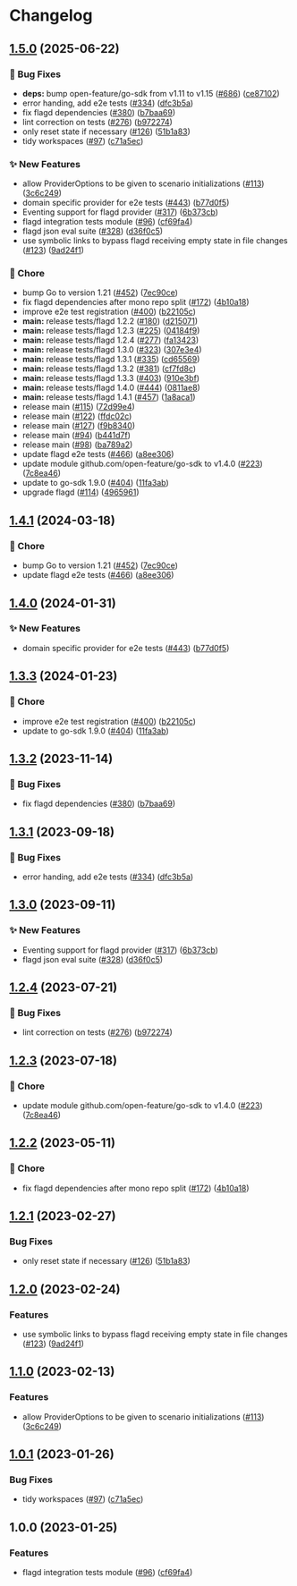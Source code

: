 # Changelog

## [1.5.0](https://github.com/gdegiorgio/go-sdk-contrib/compare/tests/flagd-v1.4.1...tests/flagd/v1.5.0) (2025-06-22)


### 🐛 Bug Fixes

* **deps:** bump open-feature/go-sdk from v1.11 to v1.15 ([#686](https://github.com/gdegiorgio/go-sdk-contrib/issues/686)) ([ce87102](https://github.com/gdegiorgio/go-sdk-contrib/commit/ce871021d0c45d3c992bb00b33c8b7a8e337e9a3))
* error handing, add e2e tests ([#334](https://github.com/gdegiorgio/go-sdk-contrib/issues/334)) ([dfc3b5a](https://github.com/gdegiorgio/go-sdk-contrib/commit/dfc3b5a73e6708aa852a2f2651468de96a754694))
* fix flagd dependencies ([#380](https://github.com/gdegiorgio/go-sdk-contrib/issues/380)) ([b7baa69](https://github.com/gdegiorgio/go-sdk-contrib/commit/b7baa6990e05f46637917d83b07dbe0f741d0036))
* lint correction on tests ([#276](https://github.com/gdegiorgio/go-sdk-contrib/issues/276)) ([b972274](https://github.com/gdegiorgio/go-sdk-contrib/commit/b972274655638dd09c90b5974a9f8aca0b04ca13))
* only reset state if necessary ([#126](https://github.com/gdegiorgio/go-sdk-contrib/issues/126)) ([51b1a83](https://github.com/gdegiorgio/go-sdk-contrib/commit/51b1a83a93311c4b377574176f3f3ed04a7eabb1))
* tidy workspaces ([#97](https://github.com/gdegiorgio/go-sdk-contrib/issues/97)) ([c71a5ec](https://github.com/gdegiorgio/go-sdk-contrib/commit/c71a5ec7686ec0572bb47f17dbca7e0ec48252d7))


### ✨ New Features

* allow ProviderOptions to be given to scenario initializations ([#113](https://github.com/gdegiorgio/go-sdk-contrib/issues/113)) ([3c6c249](https://github.com/gdegiorgio/go-sdk-contrib/commit/3c6c249f412c2fb1a841b36007bfd9f57a082eb4))
* domain specific provider for e2e tests ([#443](https://github.com/gdegiorgio/go-sdk-contrib/issues/443)) ([b77d0f5](https://github.com/gdegiorgio/go-sdk-contrib/commit/b77d0f533cbb93a4f4056c392cd8f4a6b47501c0))
* Eventing support for flagd provider ([#317](https://github.com/gdegiorgio/go-sdk-contrib/issues/317)) ([6b373cb](https://github.com/gdegiorgio/go-sdk-contrib/commit/6b373cb393729c6f1f2a31b334cf06fac65dd369))
* flagd integration tests module ([#96](https://github.com/gdegiorgio/go-sdk-contrib/issues/96)) ([cf69fa4](https://github.com/gdegiorgio/go-sdk-contrib/commit/cf69fa4c2214caae34bb9592388b6918e09e451f))
* flagd json eval suite ([#328](https://github.com/gdegiorgio/go-sdk-contrib/issues/328)) ([d36f0c5](https://github.com/gdegiorgio/go-sdk-contrib/commit/d36f0c50a003a7583bcfdd078219cd46fe7bd77d))
* use symbolic links to bypass flagd receiving empty state in file changes ([#123](https://github.com/gdegiorgio/go-sdk-contrib/issues/123)) ([9ad24f1](https://github.com/gdegiorgio/go-sdk-contrib/commit/9ad24f10028173ebcbdde161a5aa9c8c8f71a9ed))


### 🧹 Chore

* bump Go to version 1.21 ([#452](https://github.com/gdegiorgio/go-sdk-contrib/issues/452)) ([7ec90ce](https://github.com/gdegiorgio/go-sdk-contrib/commit/7ec90ce4f9b06670187561afd9e342eed4228be1))
* fix flagd dependencies after mono repo split ([#172](https://github.com/gdegiorgio/go-sdk-contrib/issues/172)) ([4b10a18](https://github.com/gdegiorgio/go-sdk-contrib/commit/4b10a1833bad5b7f91c6fe2a4c4c2395e14657e4))
* improve e2e test registration ([#400](https://github.com/gdegiorgio/go-sdk-contrib/issues/400)) ([b22105c](https://github.com/gdegiorgio/go-sdk-contrib/commit/b22105c392e24ce592020a5f1f652547bb5a89e0))
* **main:** release tests/flagd 1.2.2 ([#180](https://github.com/gdegiorgio/go-sdk-contrib/issues/180)) ([d215071](https://github.com/gdegiorgio/go-sdk-contrib/commit/d215071b1d1714f6fed31bd7163228293bc778a3))
* **main:** release tests/flagd 1.2.3 ([#225](https://github.com/gdegiorgio/go-sdk-contrib/issues/225)) ([04184f9](https://github.com/gdegiorgio/go-sdk-contrib/commit/04184f9e76f867d17e2ac3791cf87d9d998eb58b))
* **main:** release tests/flagd 1.2.4 ([#277](https://github.com/gdegiorgio/go-sdk-contrib/issues/277)) ([fa13423](https://github.com/gdegiorgio/go-sdk-contrib/commit/fa1342348c0c8b04a1e6de965657194e4ed9e88a))
* **main:** release tests/flagd 1.3.0 ([#323](https://github.com/gdegiorgio/go-sdk-contrib/issues/323)) ([307e3e4](https://github.com/gdegiorgio/go-sdk-contrib/commit/307e3e42eaad3690160834b96bcb69e1224d532c))
* **main:** release tests/flagd 1.3.1 ([#335](https://github.com/gdegiorgio/go-sdk-contrib/issues/335)) ([cd65569](https://github.com/gdegiorgio/go-sdk-contrib/commit/cd655691a2f788ed062167079695aaba99b3d02a))
* **main:** release tests/flagd 1.3.2 ([#381](https://github.com/gdegiorgio/go-sdk-contrib/issues/381)) ([cf7fd8c](https://github.com/gdegiorgio/go-sdk-contrib/commit/cf7fd8c76df759457b69f3554267990751918ac6))
* **main:** release tests/flagd 1.3.3 ([#403](https://github.com/gdegiorgio/go-sdk-contrib/issues/403)) ([910e3bf](https://github.com/gdegiorgio/go-sdk-contrib/commit/910e3bf922b4c0290b3e6829332946ad6e12b5aa))
* **main:** release tests/flagd 1.4.0 ([#444](https://github.com/gdegiorgio/go-sdk-contrib/issues/444)) ([0811ae8](https://github.com/gdegiorgio/go-sdk-contrib/commit/0811ae851181ed6be2660bb6db9eb5c95352fcd1))
* **main:** release tests/flagd 1.4.1 ([#457](https://github.com/gdegiorgio/go-sdk-contrib/issues/457)) ([1a8aca1](https://github.com/gdegiorgio/go-sdk-contrib/commit/1a8aca1475ff666bd4d768b850aa1425a74ce131))
* release main ([#115](https://github.com/gdegiorgio/go-sdk-contrib/issues/115)) ([72d99e4](https://github.com/gdegiorgio/go-sdk-contrib/commit/72d99e427d7313897190082731b47e3b093fcf8a))
* release main ([#122](https://github.com/gdegiorgio/go-sdk-contrib/issues/122)) ([ffdc02c](https://github.com/gdegiorgio/go-sdk-contrib/commit/ffdc02cfcf039a9f243586ba568802e71f5d47ca))
* release main ([#127](https://github.com/gdegiorgio/go-sdk-contrib/issues/127)) ([f9b8340](https://github.com/gdegiorgio/go-sdk-contrib/commit/f9b8340d0285c23ed0f072666081ad76aba9f018))
* release main ([#94](https://github.com/gdegiorgio/go-sdk-contrib/issues/94)) ([b441d7f](https://github.com/gdegiorgio/go-sdk-contrib/commit/b441d7fb01e50e5de5b8b6058312817062901f83))
* release main ([#98](https://github.com/gdegiorgio/go-sdk-contrib/issues/98)) ([ba789a2](https://github.com/gdegiorgio/go-sdk-contrib/commit/ba789a27fc2dd05a19444cb5741a4afe7f061241))
* update flagd e2e tests ([#466](https://github.com/gdegiorgio/go-sdk-contrib/issues/466)) ([a8ee306](https://github.com/gdegiorgio/go-sdk-contrib/commit/a8ee3068bd3b174bc75a6aeefa0441c61a5b43f7))
* update module github.com/open-feature/go-sdk to v1.4.0 ([#223](https://github.com/gdegiorgio/go-sdk-contrib/issues/223)) ([7c8ea46](https://github.com/gdegiorgio/go-sdk-contrib/commit/7c8ea46e3e094f746dbf6d80ba6a1b606314e8d7))
* update to go-sdk 1.9.0 ([#404](https://github.com/gdegiorgio/go-sdk-contrib/issues/404)) ([11fa3ab](https://github.com/gdegiorgio/go-sdk-contrib/commit/11fa3aba065a6dd81caca30e76efc16fb64a25e3))
* upgrade flagd ([#114](https://github.com/gdegiorgio/go-sdk-contrib/issues/114)) ([4965961](https://github.com/gdegiorgio/go-sdk-contrib/commit/49659614d392783cd3434d08f82dbc580f8c839e))

## [1.4.1](https://github.com/open-feature/go-sdk-contrib/compare/tests/flagd/v1.4.0...tests/flagd/v1.4.1) (2024-03-18)


### 🧹 Chore

* bump Go to version 1.21 ([#452](https://github.com/open-feature/go-sdk-contrib/issues/452)) ([7ec90ce](https://github.com/open-feature/go-sdk-contrib/commit/7ec90ce4f9b06670187561afd9e342eed4228be1))
* update flagd e2e tests ([#466](https://github.com/open-feature/go-sdk-contrib/issues/466)) ([a8ee306](https://github.com/open-feature/go-sdk-contrib/commit/a8ee3068bd3b174bc75a6aeefa0441c61a5b43f7))

## [1.4.0](https://github.com/open-feature/go-sdk-contrib/compare/tests/flagd/v1.3.3...tests/flagd/v1.4.0) (2024-01-31)


### ✨ New Features

* domain specific provider for e2e tests ([#443](https://github.com/open-feature/go-sdk-contrib/issues/443)) ([b77d0f5](https://github.com/open-feature/go-sdk-contrib/commit/b77d0f533cbb93a4f4056c392cd8f4a6b47501c0))

## [1.3.3](https://github.com/open-feature/go-sdk-contrib/compare/tests/flagd/v1.3.2...tests/flagd/v1.3.3) (2024-01-23)


### 🧹 Chore

* improve e2e test registration ([#400](https://github.com/open-feature/go-sdk-contrib/issues/400)) ([b22105c](https://github.com/open-feature/go-sdk-contrib/commit/b22105c392e24ce592020a5f1f652547bb5a89e0))
* update to go-sdk 1.9.0 ([#404](https://github.com/open-feature/go-sdk-contrib/issues/404)) ([11fa3ab](https://github.com/open-feature/go-sdk-contrib/commit/11fa3aba065a6dd81caca30e76efc16fb64a25e3))

## [1.3.2](https://github.com/open-feature/go-sdk-contrib/compare/tests/flagd/v1.3.1...tests/flagd/v1.3.2) (2023-11-14)


### 🐛 Bug Fixes

* fix flagd dependencies ([#380](https://github.com/open-feature/go-sdk-contrib/issues/380)) ([b7baa69](https://github.com/open-feature/go-sdk-contrib/commit/b7baa6990e05f46637917d83b07dbe0f741d0036))

## [1.3.1](https://github.com/open-feature/go-sdk-contrib/compare/tests/flagd/v1.3.0...tests/flagd/v1.3.1) (2023-09-18)


### 🐛 Bug Fixes

* error handing, add e2e tests ([#334](https://github.com/open-feature/go-sdk-contrib/issues/334)) ([dfc3b5a](https://github.com/open-feature/go-sdk-contrib/commit/dfc3b5a73e6708aa852a2f2651468de96a754694))

## [1.3.0](https://github.com/open-feature/go-sdk-contrib/compare/tests/flagd/v1.2.4...tests/flagd/v1.3.0) (2023-09-11)


### ✨ New Features

* Eventing support for flagd provider ([#317](https://github.com/open-feature/go-sdk-contrib/issues/317)) ([6b373cb](https://github.com/open-feature/go-sdk-contrib/commit/6b373cb393729c6f1f2a31b334cf06fac65dd369))
* flagd json eval suite ([#328](https://github.com/open-feature/go-sdk-contrib/issues/328)) ([d36f0c5](https://github.com/open-feature/go-sdk-contrib/commit/d36f0c50a003a7583bcfdd078219cd46fe7bd77d))

## [1.2.4](https://github.com/open-feature/go-sdk-contrib/compare/tests/flagd/v1.2.3...tests/flagd/v1.2.4) (2023-07-21)


### 🐛 Bug Fixes

* lint correction on tests ([#276](https://github.com/open-feature/go-sdk-contrib/issues/276)) ([b972274](https://github.com/open-feature/go-sdk-contrib/commit/b972274655638dd09c90b5974a9f8aca0b04ca13))

## [1.2.3](https://github.com/open-feature/go-sdk-contrib/compare/tests/flagd/v1.2.2...tests/flagd/v1.2.3) (2023-07-18)


### 🧹 Chore

* update module github.com/open-feature/go-sdk to v1.4.0 ([#223](https://github.com/open-feature/go-sdk-contrib/issues/223)) ([7c8ea46](https://github.com/open-feature/go-sdk-contrib/commit/7c8ea46e3e094f746dbf6d80ba6a1b606314e8d7))

## [1.2.2](https://github.com/open-feature/go-sdk-contrib/compare/tests/flagd/v1.2.1...tests/flagd/v1.2.2) (2023-05-11)


### 🧹 Chore

* fix flagd dependencies after mono repo split ([#172](https://github.com/open-feature/go-sdk-contrib/issues/172)) ([4b10a18](https://github.com/open-feature/go-sdk-contrib/commit/4b10a1833bad5b7f91c6fe2a4c4c2395e14657e4))

## [1.2.1](https://github.com/open-feature/go-sdk-contrib/compare/tests/flagd/v1.2.0...tests/flagd/v1.2.1) (2023-02-27)


### Bug Fixes

* only reset state if necessary ([#126](https://github.com/open-feature/go-sdk-contrib/issues/126)) ([51b1a83](https://github.com/open-feature/go-sdk-contrib/commit/51b1a83a93311c4b377574176f3f3ed04a7eabb1))

## [1.2.0](https://github.com/open-feature/go-sdk-contrib/compare/tests/flagd/v1.1.0...tests/flagd/v1.2.0) (2023-02-24)


### Features

* use symbolic links to bypass flagd receiving empty state in file changes ([#123](https://github.com/open-feature/go-sdk-contrib/issues/123)) ([9ad24f1](https://github.com/open-feature/go-sdk-contrib/commit/9ad24f10028173ebcbdde161a5aa9c8c8f71a9ed))

## [1.1.0](https://github.com/open-feature/go-sdk-contrib/compare/tests/flagd/v1.0.1...tests/flagd/v1.1.0) (2023-02-13)


### Features

* allow ProviderOptions to be given to scenario initializations ([#113](https://github.com/open-feature/go-sdk-contrib/issues/113)) ([3c6c249](https://github.com/open-feature/go-sdk-contrib/commit/3c6c249f412c2fb1a841b36007bfd9f57a082eb4))

## [1.0.1](https://github.com/open-feature/go-sdk-contrib/compare/tests/flagd/v1.0.0...tests/flagd/v1.0.1) (2023-01-26)


### Bug Fixes

* tidy workspaces ([#97](https://github.com/open-feature/go-sdk-contrib/issues/97)) ([c71a5ec](https://github.com/open-feature/go-sdk-contrib/commit/c71a5ec7686ec0572bb47f17dbca7e0ec48252d7))

## 1.0.0 (2023-01-25)


### Features

* flagd integration tests module ([#96](https://github.com/open-feature/go-sdk-contrib/issues/96)) ([cf69fa4](https://github.com/open-feature/go-sdk-contrib/commit/cf69fa4c2214caae34bb9592388b6918e09e451f))

